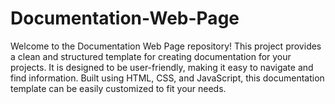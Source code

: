 # Documentation-Web-Page
Welcome to the Documentation Web Page repository! This project provides a clean and structured template for creating documentation for your projects. It is designed to be user-friendly, making it easy to navigate and find information. Built using HTML, CSS, and JavaScript, this documentation template can be easily customized to fit your needs.

